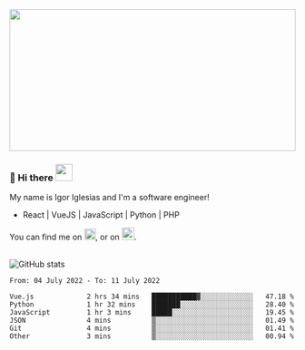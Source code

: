 <img src="https://c.tenor.com/KjVxfRrrncUAAAAd/matrix.gif" width="100%" height="250px">

### 🔭 Hi there <img src="https://raw.githubusercontent.com/MartinHeinz/MartinHeinz/master/wave.gif" width="30px">


My name is Igor Iglesias and I'm a software engineer!
<br>

<ul>
  <li> React | VueJS | JavaScript | Python | PHP </li>
</ul>
You can find me on <a href="https://twitter.com/IgorIglesias5"><img src="https://i.imgur.com/JLLlB5S.png" width="20px"></a>, or on <a href="https://www.linkedin.com/in/igor-iglesias-62478428/"><img src="https://i.imgur.com/PXyIkWx.png" width="22px"></a>.

<br>
<br>

![GitHub stats](https://github-readme-stats.vercel.app/api?username=igoiglesias&show_icons=true&count_private=true&theme=chartreuse-dark&hide_title=true)

<!--START_SECTION:waka-->

```text
From: 04 July 2022 - To: 11 July 2022

Vue.js             2 hrs 34 mins   ███████████▓░░░░░░░░░░░░░   47.18 %
Python             1 hr 32 mins    ███████░░░░░░░░░░░░░░░░░░   28.40 %
JavaScript         1 hr 3 mins     █████░░░░░░░░░░░░░░░░░░░░   19.45 %
JSON               4 mins          ▒░░░░░░░░░░░░░░░░░░░░░░░░   01.49 %
Git                4 mins          ▒░░░░░░░░░░░░░░░░░░░░░░░░   01.41 %
Other              3 mins          ▒░░░░░░░░░░░░░░░░░░░░░░░░   00.94 %
```

<!--END_SECTION:waka-->
